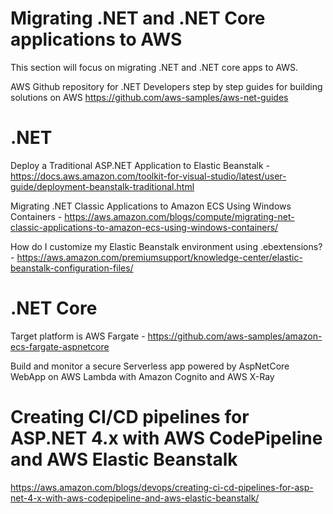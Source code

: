# Migrating .NET and .NET Core applications to AWS

This section will focus on migrating .NET and .NET core apps to AWS. 

AWS Github repository for .NET Developers step by step guides for building solutions on AWS
 https://github.com/aws-samples/aws-net-guides

# .NET

Deploy a Traditional ASP.NET Application to Elastic Beanstalk  - https://docs.aws.amazon.com/toolkit-for-visual-studio/latest/user-guide/deployment-beanstalk-traditional.html

Migrating .NET Classic Applications to Amazon ECS Using Windows Containers - https://aws.amazon.com/blogs/compute/migrating-net-classic-applications-to-amazon-ecs-using-windows-containers/

How do I customize my Elastic Beanstalk environment using .ebextensions? - https://aws.amazon.com/premiumsupport/knowledge-center/elastic-beanstalk-configuration-files/

# .NET Core

Target platform is AWS Fargate - https://github.com/aws-samples/amazon-ecs-fargate-aspnetcore 

Build and monitor a secure Serverless app powered by AspNetCore WebApp on  AWS Lambda with Amazon Cognito and AWS X-Ray


# Creating CI/CD pipelines for ASP.NET 4.x with AWS CodePipeline and AWS Elastic Beanstalk

https://aws.amazon.com/blogs/devops/creating-ci-cd-pipelines-for-asp-net-4-x-with-aws-codepipeline-and-aws-elastic-beanstalk/
